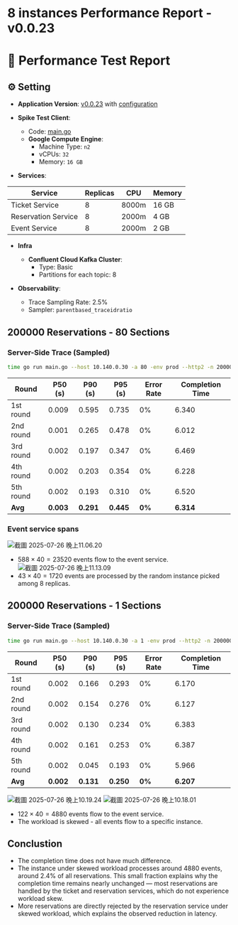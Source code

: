 # 8 instances Performance Report - v0.0.23
# 🧪 Performance Test Report

## ⚙️ Setting
* **Application Version**: [v0.0.23](https://github.com/tall15421542-lab/ticket-master/tree/v0.0.23) with [configuration](https://github.com/tall15421542-lab/ticket-master/tree/main/deployment/k8s-configs/overlays/8-instance-perf-v.0.0.23/appConfig)

* **Spike Test Client**:
  * Code: [main.go](https://github.com/tall15421542-lab/ticket-master/blob/v0.0.23/scripts/perf/go-client/main.go)  
  * **Google Compute Engine**:
    * Machine Type: `n2`
    * vCPUs: `32`
    * Memory: `16 GB`

* **Services**:

| Service             | Replicas | CPU   | Memory |
|---------------------|----------|-------|--------|
| Ticket Service      | 8        | 8000m | 16 GB  |
| Reservation Service | 8        | 2000m | 4 GB   |
| Event Service       | 8        | 2000m | 2 GB   |

* **Infra**
  * **Confluent Cloud Kafka Cluster**:
    * Type: Basic
    * Partitions for each topic: 8

* **Observability**:
  * Trace Sampling Rate: 2.5%
  * Sampler: `parentbased_traceidratio`

## 200000 Reservations - 80 Sections
### Server-Side Trace (Sampled)
```bash
time go run main.go --host 10.140.0.30 -a 80 -env prod --http2 -n 200000 -c 20
```

| Round     | P50 (s) | P90 (s) | P95 (s) | Error Rate | Completion Time |
|-----------|---------|---------|---------|------------|-----------------|
| 1st round | 0.009   | 0.595   | 0.735   | 0%         | 6.340           |
| 2nd round | 0.001   | 0.265   | 0.478   | 0%         | 6.012           |
| 3rd round | 0.002   | 0.197   | 0.347   | 0%         | 6.469           |
| 4th round | 0.002   | 0.203   | 0.354   | 0%         | 6.228           |
| 5th round | 0.002   | 0.193   | 0.310   | 0%         | 6.520           |
| **Avg**   | **0.003** | **0.291** | **0.445** | **0%**     | **6.314**         |

### Event service spans
![截圖 2025-07-26 晚上11.06.20](https://hackmd.io/_uploads/B1Cg1dGvlg.png)
* $588 \times 40 = 23520$ events flow to the event service.
![截圖 2025-07-26 晚上11.13.09](https://hackmd.io/_uploads/rkXclufwlx.png)
* $43 \times 40 = 1720$ events are processed by the random instance picked among 8 replicas.

## 200000 Reservations - 1 Sections
### Server-Side Trace (Sampled)
```bash
time go run main.go --host 10.140.0.30 -a 1 -env prod --http2 -n 200000 -c 20
```

| Round     | P50 (s) | P90 (s) | P95 (s) | Error Rate | Completion Time |
|-----------|---------|---------|---------|------------|-----------------|
| 1st round | 0.002   | 0.166   | 0.293   | 0%         | 6.170           |
| 2nd round | 0.002   | 0.154   | 0.276   | 0%         | 6.127           |
| 3rd round | 0.002   | 0.130   | 0.234   | 0%         | 6.383           |
| 4th round | 0.002   | 0.161   | 0.253   | 0%         | 6.387           |
| 5th round | 0.002   | 0.045   | 0.193   | 0%         | 5.966           |
| **Avg**   | **0.002** | **0.131** | **0.250** | **0%**     | **6.207**         |

![截圖 2025-07-26 晚上10.19.24](https://hackmd.io/_uploads/S13lEDMvel.png)
![截圖 2025-07-26 晚上10.18.01](https://hackmd.io/_uploads/HJ8s7wMvgg.png)
* $122 \times 40 = 4880$ events flow to the event service.
* The workload is skewed - all events flow to a specific instance.

## Conclustion
* The completion time does not have much difference.
* The instance under skewed workload processes around $4880$ events, around $2.4\%$ of all reservations. This small fraction explains why the completion time remains nearly unchanged — most reservations are handled by the ticket and reservation services, which do not experience workload skew.
* More reservations are directly rejected by the reservation service under skewed workload, which explains the observed reduction in latency.
